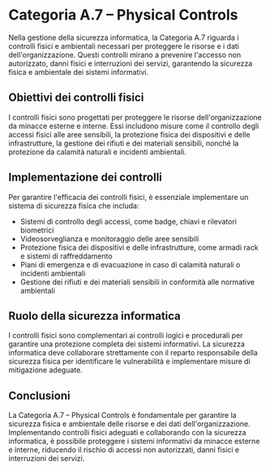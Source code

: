# Categoria A.7 – Physical Controls

Nella gestione della sicurezza informatica, la Categoria A.7 riguarda i controlli fisici e ambientali necessari per proteggere le risorse e i dati dell'organizzazione. Questi controlli mirano a prevenire l'accesso non autorizzato, danni fisici e interruzioni dei servizi, garantendo la sicurezza fisica e ambientale dei sistemi informativi.

## Obiettivi dei controlli fisici

I controlli fisici sono progettati per proteggere le risorse dell'organizzazione da minacce esterne e interne. Essi includono misure come il controllo degli accessi fisici alle aree sensibili, la protezione fisica dei dispositivi e delle infrastrutture, la gestione dei rifiuti e dei materiali sensibili, nonché la protezione da calamità naturali e incidenti ambientali.

## Implementazione dei controlli

Per garantire l'efficacia dei controlli fisici, è essenziale implementare un sistema di sicurezza fisica che includa:

- Sistemi di controllo degli accessi, come badge, chiavi e rilevatori biometrici
- Videosorveglianza e monitoraggio delle aree sensibili
- Protezione fisica dei dispositivi e delle infrastrutture, come armadi rack e sistemi di raffreddamento
- Piani di emergenza e di evacuazione in caso di calamità naturali o incidenti ambientali
- Gestione dei rifiuti e dei materiali sensibili in conformità alle normative ambientali

## Ruolo della sicurezza informatica

I controlli fisici sono complementari ai controlli logici e procedurali per garantire una protezione completa dei sistemi informativi. La sicurezza informatica deve collaborare strettamente con il reparto responsabile della sicurezza fisica per identificare le vulnerabilità e implementare misure di mitigazione adeguate.

## Conclusioni

La Categoria A.7 – Physical Controls è fondamentale per garantire la sicurezza fisica e ambientale delle risorse e dei dati dell'organizzazione. Implementando controlli fisici adeguati e collaborando con la sicurezza informatica, è possibile proteggere i sistemi informativi da minacce esterne e interne, riducendo il rischio di accessi non autorizzati, danni fisici e interruzioni dei servizi.